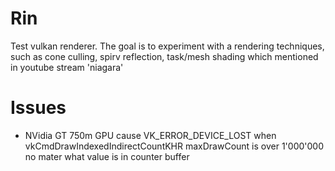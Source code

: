 # Rin

Test vulkan renderer.
The goal is to experiment with a rendering techniques, such as cone culling, spirv reflection, task/mesh shading which mentioned in youtube stream 'niagara'

# Issues

* NVidia GT 750m GPU cause VK_ERROR_DEVICE_LOST when vkCmdDrawIndexedIndirectCountKHR maxDrawCount is over 1'000'000 no mater what value is in counter buffer
